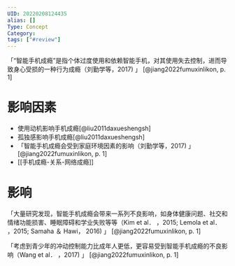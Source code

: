 ```yaml
---
UID: 20220208124435
alias: []
Type: Concept
Category: 
tags: ["#review"]
---
```


「“智能手机成瘾”是指个体过度使用和依赖智能手机，对其使用失去控制，进而导致身心受损的一种行为成瘾（刘勤学等，2017) 」 [@jiang2022fumuxinlikon, p. 1]

# 影响因素

- 使用动机影响手机成瘾[@liu2011daxueshengsh]
- 孤独感影响手机成瘾[@liu2011daxueshengsh]
- 「智能手机成瘾会受到家庭环境因素的影响（刘勤学等，2017) 」 [@jiang2022fumuxinlikon, p. 1]
- [[手机成瘾-关系-网络成瘾]]

# 影响

「大量研究发现，智能手机成瘾会带来一系列不良影响，如身体健康问题、社交和情绪功能损害、睡眠障碍和学业失败等等（Kim et al． ，2015; Lemola et al． ，2015; Samaha ＆ Hawi， 2016) 」 [@jiang2022fumuxinlikon, p. 1]

「考虑到青少年的冲动控制能力比成年人更低，更容易受到智能手机成瘾的不良影响（Wang et al． ，2017) 」 [@jiang2022fumuxinlikon, p. 1]
